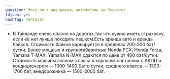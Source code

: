 ```yaml
---
question: Могу ли я арендовать автомобиль на Пхукете?
ldjson: yes
hashtag: rentacar
---
```


* В Тайланде очень опасно на дорогах,так что нужно иметь страховку, если её нет лучше походить пешком.Есть аренда авто
  и аренда байков.
  Стоимость байков  варьируется в пределах 200-300 бат/сутки. Более мощные и крупногабаритные Honda PCX, Honda Forza, Yamaha T-MAX, Yamaha N-MAX сдаются по цене от 400 бат/сутки.
  Стоимость машины эконом-класса в хорошем состоянии с АКПП и кондиционером — 1000-1400 Бат в сутки, среднего класса — 1300-1700 бат, внедорожника — 1500-2000 бат.
